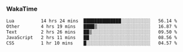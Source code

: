 ### WakaTime

<!--START_SECTION:waka-->

```txt
Lua          14 hrs 24 mins  ██████████████░░░░░░░░░░░   56.14 %
Other        4 hrs 19 mins   ████▒░░░░░░░░░░░░░░░░░░░░   16.87 %
Text         2 hrs 26 mins   ██▒░░░░░░░░░░░░░░░░░░░░░░   09.50 %
JavaScript   2 hrs 11 mins   ██░░░░░░░░░░░░░░░░░░░░░░░   08.56 %
CSS          1 hr 10 mins    █░░░░░░░░░░░░░░░░░░░░░░░░   04.57 %
```

<!--END_SECTION:waka-->
